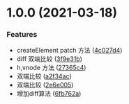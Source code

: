 # 1.0.0 (2021-03-18)


### Features

* createElement patch 方法 ([4c027d4](https://github.com/FearlessMa/vdom/commit/4c027d491f2fdf88503069171589c7036fbe4f45))
* diff 双端比较 ([3f9e31b](https://github.com/FearlessMa/vdom/commit/3f9e31b95d4822352527452bda527e99cd1872ec))
* h,vnode 方法 ([27365c4](https://github.com/FearlessMa/vdom/commit/27365c432b882601941d70ef67b4b301ab674a4d))
* 双端比较 ([a2f34ac](https://github.com/FearlessMa/vdom/commit/a2f34ac7372793986b15631f514baa58a6d0ef12))
* 双端比较 ([2e6e005](https://github.com/FearlessMa/vdom/commit/2e6e00547f5233b61865feaf4c32fb5d16087a8c))
* 增加diff算法 ([6fb762a](https://github.com/FearlessMa/vdom/commit/6fb762a4fb525504e0324a9522350869e2263dd5))



